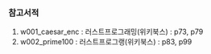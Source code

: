 ### 참고서적
1. w001_caesar_enc : 러스트프로그래밍(위키북스) : p73, p79
2. w002_prime100 : 러스트프로그랭(위키북스) : p83, p99
